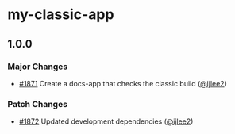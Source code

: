 # my-classic-app

## 1.0.0

### Major Changes

- [#1871](https://github.com/ember-intl/ember-intl/pull/1871) Create a docs-app that checks the classic build ([@ijlee2](https://github.com/ijlee2))

### Patch Changes

- [#1872](https://github.com/ember-intl/ember-intl/pull/1872) Updated development dependencies ([@ijlee2](https://github.com/ijlee2))
